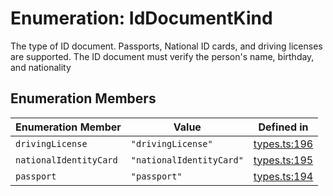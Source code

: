 # Enumeration: IdDocumentKind

The type of ID document. Passports, National ID cards, and driving licenses are supported.
The ID document must verify the person's name, birthday, and nationality

## Enumeration Members

| Enumeration Member | Value | Defined in |
| ------ | ------ | ------ |
| `drivingLicense` | `"drivingLicense"` | [types.ts:196](https://github.com/monerium/js-monorepo/blob/main/packages/sdk/src/types.ts#L196) |
| `nationalIdentityCard` | `"nationalIdentityCard"` | [types.ts:195](https://github.com/monerium/js-monorepo/blob/main/packages/sdk/src/types.ts#L195) |
| `passport` | `"passport"` | [types.ts:194](https://github.com/monerium/js-monorepo/blob/main/packages/sdk/src/types.ts#L194) |
